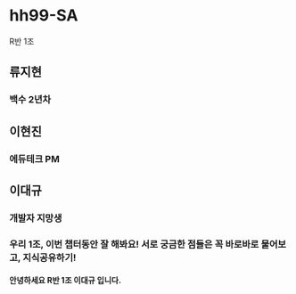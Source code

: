 # hh99-SA

R반 1조

## 류지현

### 백수 2년차

## 이현진

### 에듀테크 PM

## 이대규

### 개발자 지망생

### 우리 1조, 이번 챕터동안 잘 해봐요! 서로 궁금한 점들은 꼭 바로바로 물어보고, 지식공유하기!

#### 안녕하세요 R반 1조 이대규 입니다.
